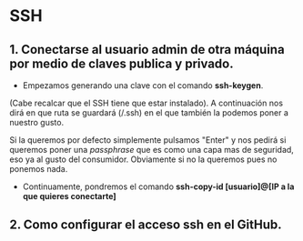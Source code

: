 # SSH

## 1. **Conectarse al usuario admin de otra máquina por medio de claves publica y privado.**

- Empezamos generando una clave con el comando **ssh-keygen**. 

(Cabe recalcar que el SSH tiene que estar instalado). A continuación nos dirá en que ruta se guardará (/.ssh) en el que también la podemos poner a nuestro gusto. 

Si la queremos por defecto simplemente pulsamos "Enter" y nos pedirá si queremos poner una *passphrase* que es como una capa mas de seguridad, eso ya al gusto del consumidor. Obviamente si no la queremos pues no ponemos nada.


- Continuamente, pondremos el comando **ssh-copy-id [usuario]@[IP a la que quieres conectarte]**


## 2. **Como configurar el acceso ssh en el GitHub.**
